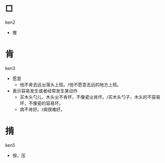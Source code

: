 # □
ken2
- 推

# 肯
ken3
- 愿意
  - 他不肯去远㞢落头上班。/他不愿意去远的地方上班。
- 表示容易发生或者经常发生某动作
  - 买木头勺儿，木头㞢不肯坏，不像瓷㞢肯坏。/买木头勺子，木头的不容易坏，不像瓷的容易坏。
  - 病不肯好。/病很难好。

# 掯
ken5
- 按，压

